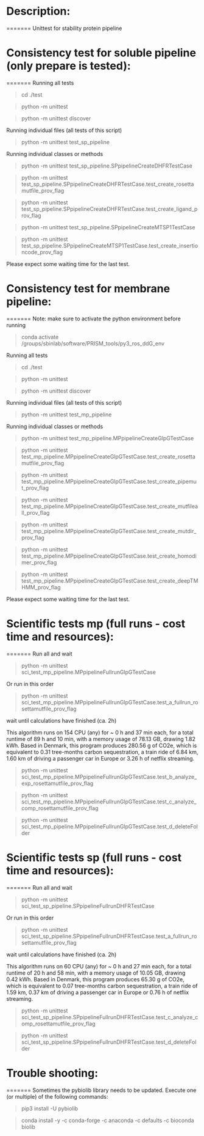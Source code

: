 # Description:
=======
Unittest for stability protein pipeline

# Consistency test for soluble pipeline (only prepare is tested):
=======
Running all tests 
> cd ./test

> python -m unittest

> python -m unittest discover

Running individual files (all tests of this script)
> python -m unittest test_sp_pipeline

Running individual classes or methods
> python -m unittest test_sp_pipeline.SPpipelineCreateDHFRTestCase

> python -m unittest test_sp_pipeline.SPpipelineCreateDHFRTestCase.test_create_rosettamutfile_prov_flag

> python -m unittest test_sp_pipeline.SPpipelineCreateDHFRTestCase.test_create_ligand_prov_flag

> python -m unittest test_sp_pipeline.SPpipelineCreateMTSP1TestCase

> python -m unittest test_sp_pipeline.SPpipelineCreateMTSP1TestCase.test_create_insertioncode_prov_flag

Please expect some waiting time for the last test.


# Consistency test for membrane pipeline:
=======
Note: make sure to activate the python environment before running
> conda activate /groups/sbinlab/software/PRISM_tools/py3_ros_ddG_env

Running all tests 
> cd ./test

> python -m unittest

> python -m unittest discover

Running individual files (all tests of this script)
> python -m unittest test_mp_pipeline

Running individual classes or methods
> python -m unittest test_mp_pipeline.MPpipelineCreateGlpGTestCase

> python -m unittest test_mp_pipeline.MPpipelineCreateGlpGTestCase.test_create_rosettamutfile_prov_flag

> python -m unittest test_mp_pipeline.MPpipelineCreateGlpGTestCase.test_create_pipemut_prov_flag

> python -m unittest test_mp_pipeline.MPpipelineCreateGlpGTestCase.test_create_mutfileall_prov_flag

> python -m unittest test_mp_pipeline.MPpipelineCreateGlpGTestCase.test_create_mutdir_prov_flag

> python -m unittest test_mp_pipeline.MPpipelineCreateGlpGTestCase.test_create_homodimer_prov_flag

> python -m unittest test_mp_pipeline.MPpipelineCreateGlpGTestCase.test_create_deepTMHMM_prov_flag

Please expect some waiting time for the last test.


# Scientific tests mp (full runs - cost time and resources):
=======
Run all and wait
> python -m unittest sci_test_mp_pipeline.MPpipelineFullrunGlpGTestCase

Or run in this order
> python -m unittest sci_test_mp_pipeline.MPpipelineFullrunGlpGTestCase.test_a_fullrun_rosettamutfile_prov_flag

wait until calculations have finished (ca. 2h)


This algorithm runs on 154 CPU (any) for ~ 0 h and 37 min each, for a total runtime of 89 h and 10 min, with a memory usage of 78.13 GB, drawing 1.82 kWh. Based in Denmark, this program produces 280.56 g of CO2e, which is equivalent to 0.31 tree-months carbon sequestration, a train ride of 6.84 km, 1.60 km of driving a passenger car in Europe or 3.26 h of netflix streaming.

> python -m unittest sci_test_mp_pipeline.MPpipelineFullrunGlpGTestCase.test_b_analyze_exp_rosettamutfile_prov_flag

> python -m unittest sci_test_mp_pipeline.MPpipelineFullrunGlpGTestCase.test_c_analyze_comp_rosettamutfile_prov_flag

> python -m unittest sci_test_mp_pipeline.MPpipelineFullrunGlpGTestCase.test_d_deleteFolder


# Scientific tests sp (full runs - cost time and resources):
=======
Run all and wait
> python -m unittest sci_test_sp_pipeline.SPpipelineFullrunDHFRTestCase

Or run in this order

> python -m unittest sci_test_sp_pipeline.SPpipelineFullrunDHFRTestCase.test_a_fullrun_rosettamutfile_prov_flag

wait until calculations have finished (ca. 2h)


This algorithm runs on 60 CPU (any) for ~ 0 h and 27 min each, for a total runtime of 20 h and 58 min, with a memory usage of 10.05 GB, drawing 0.42 kWh. Based in Denmark, this program produces 65.30 g of CO2e, which is equivalent to 0.07 tree-months carbon sequestration, a train ride of 1.59 km, 0.37 km of driving a passenger car in Europe or 0.76 h of netflix streaming.

> python -m unittest sci_test_sp_pipeline.SPpipelineFullrunDHFRTestCase.test_c_analyze_comp_rosettamutfile_prov_flag

> python -m unittest sci_test_sp_pipeline.SPpipelineFullrunDHFRTestCase.test_d_deleteFolder


# Trouble shooting:
=======
Sometimes the pybiolib library needs to be updated. Execute one (or multiple) of the following commands:

> pip3 install -U pybiolib

> conda install -y -c conda-forge -c anaconda -c defaults -c bioconda biolib